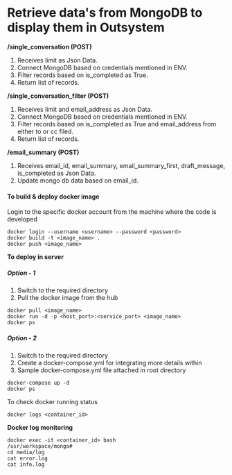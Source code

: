 # **Retrieve data's from MongoDB to display them in Outsystem**

**/single_conversation (POST)**
1. Receives limit as Json Data.
2. Connect MongoDB based on credentials mentioned in ENV.
3. Filter records based on is_completed as True.
4. Return list of records.

**/single_conversation_filter (POST)**
1. Receives limit and email_address as Json Data.
2. Connect MongoDB based on credentials mentioned in ENV.
3. Filter records based on is_completed as True and email_address from either to or cc filed.
4. Return list of records.

**/email_summary (POST)**
1. Receives email_id, email_summary, email_summary_first, draft_message, is_completed as Json Data.
2. Update mongo db data based on email_id.


#### To build & deploy docker image

Login to the specific docker account from the machine where the code is developed
```shell
docker login --username <username> --password <password>
docker build -t <image_name> .
docker push <image_name>
```

**To deploy in server**

##### Option - 1

1. Switch to the required directory
2. Pull the docker image from the hub

```shell
docker pull <image_name>
docker run -d -p <host_port>:<service_port> <image_name>
docker ps
```

##### Option - 2

1. Switch to the required directory
2. Create a docker-compose.yml for integrating more details within
3. Sample docker-compose.yml file attached in root directory

```shell
docker-compose up -d
docker ps
```

To check docker running status

```shell
docker logs <container_id>
```

**Docker log monitoring**

```shell
docker exec -it <container_id> bash
/usr/workspace/mongo#
cd media/log
cat error.log
cat info.log
```